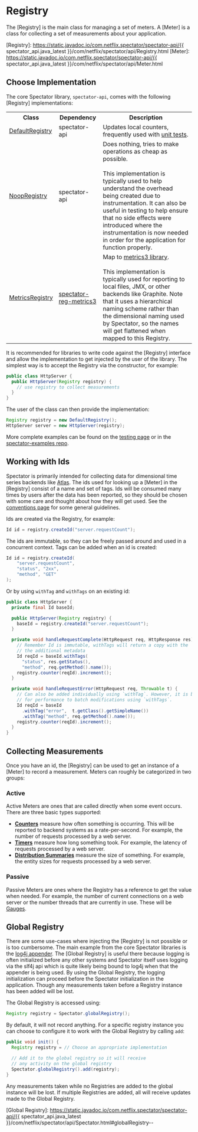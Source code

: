 # Registry

The [Registry] is the main class for managing a set of meters. A [Meter] is a class for collecting
a set of measurements about your application.

[Registry]: https://static.javadoc.io/com.netflix.spectator/spectator-api/{{ spectator_api.java_latest }}/com/netflix/spectator/api/Registry.html
[Meter]: https://static.javadoc.io/com.netflix.spectator/spectator-api/{{ spectator_api.java_latest }}/com/netflix/spectator/api/Meter.html

## Choose Implementation

The core Spectator library, `spectator-api`, comes with the following [Registry] implementations:

<table>
    <tr>
        <th>Class
        <th>Dependency
        <th>Description
    <tr>
        <td><a href="https://static.javadoc.io/com.netflix.spectator/spectator-api/{{ spectator_api.java_latest }}/com/netflix/spectator/api/DefaultRegistry.html">DefaultRegistry</a>
        <td>spectator-api
        <td>
        Updates local counters, frequently used with <a href="../../testing">unit tests</a>.
    <tr>
        <td><a href="https://static.javadoc.io/com.netflix.spectator/spectator-api/{{ spectator_api.java_latest }}/com/netflix/spectator/api/NoopRegistry.html">NoopRegistry</a>
        <td>spectator-api
        <td>
        Does nothing, tries to make operations as cheap as possible.
        <br><br>
        This implementation is typically used to help understand the overhead being created
        due to instrumentation. It can also be useful in testing to help ensure that no side
        effects were introduced where the instrumentation is now needed in order for the
        application for function properly.
    <tr>
        <td><a href="https://static.javadoc.io/com.netflix.spectator/spectator-api/{{ spectator_api.java_latest }}/com/netflix/spectator/metrics3/MetricsRegistry.html">MetricsRegistry</a>
        <td><a href="../metrics3">spectator-reg-metrics3</a>
        <td>
        Map to <a href="http://metrics.dropwizard.io/3.1.0/">metrics3 library</a>.
        <br><br>
        This implementation is typically used for reporting to local files, JMX, or other
        backends like Graphite. Note that it uses a hierarchical naming scheme rather
        than the dimensional naming used by Spectator, so the names will get flattened
        when mapped to this Registry.
</table>

It is recommended for libraries to write code against the [Registry] interface and allow the
implementation to get injected by the user of the library. The simplest way is to accept the
Registry via the constructor, for example:

```java
public class HttpServer {
  public HttpServer(Registry registry) {
    // use registry to collect measurements
  }
}
```

The user of the class can then provide the implementation:

```java
Registry registry = new DefaultRegistry();
HttpServer server = new HttpServer(registry);
```

More complete examples can be found on the [testing page](../testing.md) or in the
[spectator-examples repo](https://github.com/brharrington/spectator-examples).

## Working with Ids

Spectator is primarily intended for collecting data for dimensional time series backends like
[Atlas](https://github.com/Netflix/atlas). The ids used for looking up a [Meter] in the [Registry]
consist of a name and set of tags. Ids will be consumed many times by users after the data has
been reported, so they should be chosen with some care and thought about how they will get used.
See the [conventions page](../../../../concepts/naming.md) for some general guidelines.

Ids are created via the Registry, for example:

```java
Id id = registry.createId("server.requestCount");
```

The ids are immutable, so they can be freely passed around and used in a concurrent context.
Tags can be added when an id is created:

```java
Id id = registry.createId(
    "server.requestCount",
    "status", "2xx",
    "method", "GET"
);
```

Or by using `withTag` and `withTags` on an existing id:

```java
public class HttpServer {
  private final Id baseId;

  public HttpServer(Registry registry) {
    baseId = registry.createId("server.requestCount");
  }

  private void handleRequestComplete(HttpRequest req, HttpResponse res) {
    // Remember Id is immutable, withTags will return a copy with the
    // the additional metadata
    Id reqId = baseId.withTags(
      "status", res.getStatus(),
      "method", req.getMethod().name());
    registry.counter(reqId).increment();
  }

  private void handleRequestError(HttpRequest req, Throwable t) {
    // Can also be added individually using `withTag`. However, it is better
    // for performance to batch modifications using `withTags`.
    Id reqId = baseId
      .withTag("error",  t.getClass().getSimpleName())
      .withTag("method", req.getMethod().name());
    registry.counter(reqId).increment();
  }
}
```

## Collecting Measurements

Once you have an id, the [Registry] can be used to get an instance of a [Meter] to record a
measurement. Meters can roughly be categorized in two groups:

### Active

Active Meters are ones that are called directly when some event occurs. There are three basic
types supported:

* **[Counters](../../../core/meters/counter.md)** measure how often something is occurring. This
will be reported to backend systems as a rate-per-second. For example, the number of requests
processed by a web server.
* **[Timers](../../../core/meters/timer.md)** measure how long something took. For example,
the latency of requests processed by a web server.
* **[Distribution Summaries](../../../core/meters/dist-summary.md)** measure the size of
something. For example, the entity sizes for requests processed by a web server.

### Passive

Passive Meters are ones where the Registry has a reference to get the value when needed. For
example, the number of current connections on a web server or the number threads that are
currently in use. These will be [Gauges](../../../core/meters/gauge.md).

## Global Registry

There are some use-cases where injecting the [Registry] is not possible or is too cumbersome. The
main example from the core Spectator libraries is the [log4j appender](../ext/log4j2.md). The
[Global Registry] is useful there because logging is often initialized before any other systems
and Spectator itself uses logging via the slf4j api which is quite likely being bound to log4j
when that the appender is being used. By using the Global Registry, the logging initialization
can proceed before the Spectator initialization in the application. Though any measurements
taken before a Registry instance has been added will be lost.

The Global Registry is accessed using:

```java
Registry registry = Spectator.globalRegistry();
```

By default, it will not record anything. For a specific registry instance you can choose to
configure it to work with the Global Registry by calling `add`:

```java
public void init() {
  Registry registry = // Choose an appropriate implementation

  // Add it to the global registry so it will receive
  // any activity on the global registry
  Spectator.globalRegistry().add(registry);
}
```

Any measurements taken while no Registries are added to the global instance will be lost. If
multiple Registries are added, all will receive updates made to the Global Registry.

[Global Registry]: https://static.javadoc.io/com.netflix.spectator/spectator-api/{{ spectator_api.java_latest }}/com/netflix/spectator/api/Spectator.html#globalRegistry--
